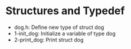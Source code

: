 # Structures and Typedef
- dog.h: Define new type of struct dog
- 1-init_dog: Initialize a variable of type dog
- 2-print_dog: Print struct dog
